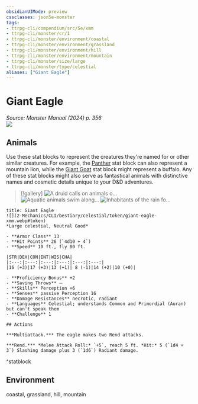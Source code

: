 ```yaml
---
obsidianUIMode: preview
cssclasses: json5e-monster
tags:
- ttrpg-cli/compendium/src/5e/xmm
- ttrpg-cli/monster/cr/1
- ttrpg-cli/monster/environment/coastal
- ttrpg-cli/monster/environment/grassland
- ttrpg-cli/monster/environment/hill
- ttrpg-cli/monster/environment/mountain
- ttrpg-cli/monster/size/large
- ttrpg-cli/monster/type/celestial
aliases: ["Giant Eagle"]
---
```

# Giant Eagle
*Source: Monster Manual (2024) p. 356*  
![](2-Mechanics/CLI/bestiary/celestial/img/eagle.webp#right)

## Animals

Use these stat blocks to represent the creatures they're named for or other similar creatures. For example, the [Panther](2-Mechanics/CLI/bestiary/beast/panther-xmm.md) stat block can also represent a mountain lion, while the [Giant Goat](2-Mechanics/CLI/bestiary/beast/giant-goat-xmm.md) stat block might represent a buffalo. Any of these stat blocks might also serve as fantastical animals with distinctive names and cosmetic details unique to your D&D adventures.

> [!gallery]
![A druid calls on animals o...](2-Mechanics/CLI/bestiary/beast/img/animals-hills-and-mountains.webp "A druid calls on animals of the hills and mountains to aid her cause")
![Aquatic animals swim along...](2-Mechanics/CLI/bestiary/beast/img/animals-aquatic.webp "Aquatic animals swim alongside a druid exploring the sea")
![Inhabitants of the rain fo...](2-Mechanics/CLI/bestiary/beast/img/animals-rainforest.webp "Inhabitants of the rain forest answer a druid's summons")

```ad-statblock
title: Giant Eagle
![](2-Mechanics/CLI/bestiary/celestial/token/giant-eagle-xmm.webp#token)
*Large celestial, Neutral Good*

- **Armor Class** 13 
- **Hit Points** 26 (`4d10 + 4`) 
- **Speed** 10 ft., fly 80 ft.

|STR|DEX|CON|INT|WIS|CHA|
|:---:|:---:|:---:|:---:|:---:|:---:|
|16 (+3)|17 (+3)|13 (+1)| 8 (-1)|14 (+2)|10 (+0)|

- **Proficiency Bonus** +2
- **Saving Throws** ⏤
- **Skills** Perception +6
- **Senses** passive Perception 16
- **Damage Resistances** necrotic, radiant
- **Languages** Celestial; understands Common and Primordial (Auran) but can't speak them
- **Challenge** 1

## Actions

***Multiattack.*** The eagle makes two Rend attacks.

***Rend.*** *Melee Attack Roll:* `+5`, reach 5 ft. *Hit:* 5 (`1d4 + 3`) Slashing damage plus 3 (`1d6`) Radiant damage.
```
^statblock

## Environment

coastal, grassland, hill, mountain